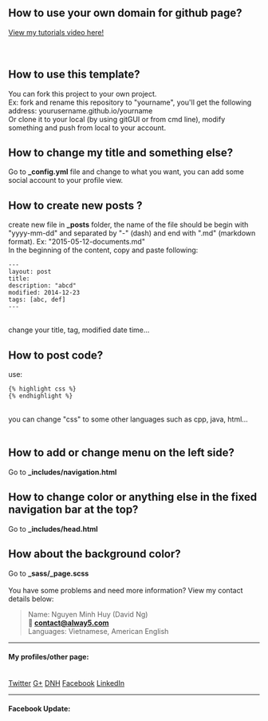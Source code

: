<h2>How to use your own domain for github page?</h2>
<a href="https://www.youtube.com/watch?v=sTBY0D4gLg4" target="_blank">View my tutorials video here!</a>
<br><br><br>
<h2>How to use this template?</h2>
You can fork this project to your own project. <br>
Ex: fork and rename this repository to "yourname", you'll get the following address: yourusername.github.io/yourname
<br>Or clone it to your local (by using gitGUI or from cmd line), modify something and push from local to your account. <br>
<h2>How to change my title and something else? </h2>
Go to <b>_config.yml</b> file and change to what you want, you can add some social account to your profile view.

<h2>How to create new posts ?</h2>
create new file in <b>_posts</b> folder, the name of the file should be begin with "yyyy-mm-dd" and separated by "-" (dash) and end with ".md" (markdown format). Ex: "2015-05-12-documents.md" <br>
In the beginning of the content, copy and paste following:

```
--- 
layout: post
title:
description: "abcd"
modified: 2014-12-23
tags: [abc, def]
---
```

<br>
change your title, tag, modified date time...

<br>
<h2>How to post code?</h2>
use: <br>

```
{% highlight css %}
{% endhighlight %}
```

<br>
you can change "css" to some other languages such as cpp, java, html...
<br>
<br>
<h2>How to add or change menu on the left side? </h2>
Go to <b> _includes/navigation.html </b>

<h2>How to change color or anything else in the fixed navigation bar at the top? </h2>
Go to <b>_includes/head.html</b>

<h2>How about the background color?</h2>
Go to <b>_sass/_page.scss</b>



<br>
<br>
You have some problems and need more information? View my contact details below:


> Name: Nguyen Minh Huy (David Ng)<br>
> &#128231;<b>  contact@alway5.com</b><br>
> Languages: Vietnamese, American English<br>


<hr>
<h4> My profiles/other page: </h4>
<br>
<a href="https://twitter.com/huyng94" class="btn btn-info">Twitter</a>
<a href="https://plus.google.com/u/0/+HuyNguyenMinhStormChaser" class="btn btn-danger">G+</a>
<a href="http://daynhauhoc.com/users/david15894" class="btn btn-success">DNH</a>
<a href="http://www.facebook.com/abcdevwxyz" class="btn btn-info">Facebook</a>
<a href="https://vn.linkedin.com/in/minhhuy150894" class="btn btn-warning">LinkedIn</a>
<br>
<hr>
<h4>Facebook Update:</h4>
<a href="https://www.facebook.com/david15894" title="Nguy&#x1ec5;n Minh Huy" style="font-family: &quot;lucida grande&quot;,tahoma,verdana,arial,sans-serif; font-size: 11px; font-variant: normal; font-style: normal; font-weight: normal; color: #3B5998; text-decoration: none;" target="_TOP"></a><span style="font-family: &#039;lucida grande&#039;,tahoma,verdana,arial,sans-serif;font-size: 11px;line-height: 16px;font-variant: normal;font-style: normal;font-weight: normal;color: #555555;text-decoration: none;">&nbsp;&nbsp;</span><br /><a href="https://www.facebook.com/david15894" title="Nguy&#x1ec5;n Minh Huy" target="_TOP"><img class="img" src="https://badge.facebook.com/badge/100004908847676.395.501017303.png" style="border: 0px;" alt="" /></a>
